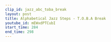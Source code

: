 ```yaml
---
clip_id: jazz_abc_toba_break
layout: post
title: Alphabetical Jazz Steps - T.O.B.A Break
youtube_id: mEWxdPTCubI
start_time: 284
end_time: 298
---
```



